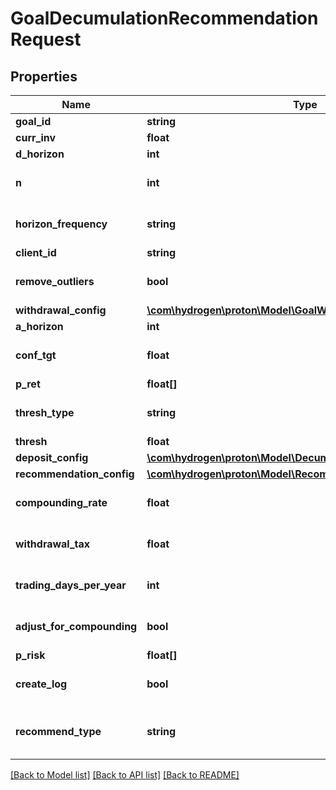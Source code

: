# GoalDecumulationRecommendationRequest

## Properties
Name | Type | Description | Notes
------------ | ------------- | ------------- | -------------
**goal_id** | **string** |  | [optional] 
**curr_inv** | **float** |  | [optional] 
**d_horizon** | **int** |  | [optional] 
**n** | **int** |  | [optional] [default to 1000]
**horizon_frequency** | **string** |  | [optional] [default to 'year']
**client_id** | **string** |  | [optional] 
**remove_outliers** | **bool** |  | [optional] [default to true]
**withdrawal_config** | [**\com\hydrogen\proton\Model\GoalWithdrawalConfig[]**](GoalWithdrawalConfig.md) |  | [optional] 
**a_horizon** | **int** |  | [optional] 
**conf_tgt** | **float** |  | [optional] [default to 0.9]
**p_ret** | **float[]** |  | 
**thresh_type** | **string** |  | [optional] [default to 'perc']
**thresh** | **float** |  | [optional] 
**deposit_config** | [**\com\hydrogen\proton\Model\DecumulationGoalDepositConfig[]**](DecumulationGoalDepositConfig.md) |  | [optional] 
**recommendation_config** | [**\com\hydrogen\proton\Model\RecommendationConfig1**](RecommendationConfig1.md) |  | [optional] 
**compounding_rate** | **float** |  | [optional] [default to 0.0]
**withdrawal_tax** | **float** |  | [optional] [default to 0.0]
**trading_days_per_year** | **int** |  | [optional] [default to 252]
**adjust_for_compounding** | **bool** |  | [optional] [default to false]
**p_risk** | **float[]** |  | 
**create_log** | **bool** |  | [optional] [default to false]
**recommend_type** | **string** |  | [optional] [default to 'horizon']

[[Back to Model list]](../README.md#documentation-for-models) [[Back to API list]](../README.md#documentation-for-api-endpoints) [[Back to README]](../README.md)


